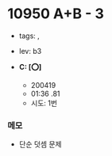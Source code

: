 # 10950 A+B - 3
 - tags: ,
 - lev: b3

- **C: [:o:]**
  - 200419
  - 01:36 .81
  - 시도: 1번

### 메모
 - 단순 덧셈 문제
 
